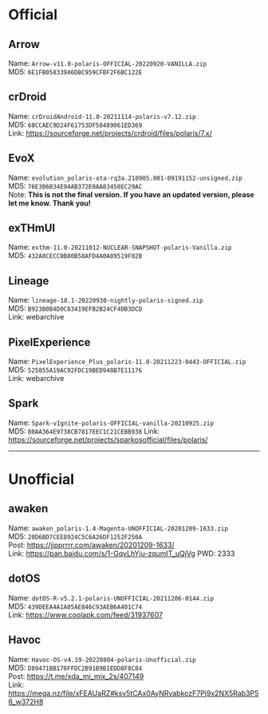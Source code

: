 # Official  

## Arrow  
Name: `Arrow-v11.0-polaris-OFFICIAL-20220920-VANILLA.zip`  
MD5: `6E1FB05833946DBC959CFBF2F6BC122E`  

## crDroid  
Name: `crDroidAndroid-11.0-20211114-polaris-v7.12.zip`  
MD5: `68CCAEC9D24F61753DF58489061ED369`  
Link: https://sourceforge.net/projects/crdroid/files/polaris/7.x/

## EvoX  
Name: `evolution_polaris-ota-rq3a.210905.001-09191152-unsigned.zip`  
MD5: `76E3B6B34E94AB372E0AA83458EC29AC`  
Note: **This is not the final version. If you have an updated version, please let me know. Thank you!**

## exTHmUI  
Name: `exthm-11.0-20211012-NUCLEAR-SNAPSHOT-polaris-Vanilla.zip`  
MD5: `432A8CECC0B80B58AFD4A0A89519F02B`  

## Lineage
Name: `lineage-18.1-20220930-nightly-polaris-signed.zip`  
MD5: `B923B0B4D0C83419EFB2B24CF4DB3DCD`  
Link: webarchive

## PixelExperience  
Name: `PixelExperience_Plus_polaris-11.0-20211223-0443-OFFICIAL.zip`  
MD5: `525855A19AC92FDC19BED948B7E11176`  
Link: webarchive  

## Spark  
Name: `Spark-vIgnite-polaris-OFFICIAL-vanilla-20210925.zip`  
MD5: `80AA364E9738CB7817EEC1C21CEBB938` 
Link: https://sourceforge.net/projects/sparkosofficial/files/polaris/

-----------------------

# Unofficial  

## awaken  
Name: `awaken_polaris-1.4-Magenta-UNOFFICIAL-20201209-1633.zip`  
MD5: `20D6BD7CEE8924C5C6A26DF1252F250A`  
Post: https://jjpprrrr.com/awaken/20201209-1633/  
Link: https://pan.baidu.com/s/1-GqyLhYju-zqumIT_uQjVg PWD: 2333

## dotOS
Name: `dotOS-R-v5.2.1-polaris-UNOFFICIAL-20211206-0144.zip`  
MD5: `439DEEA4A1A05AE846C93AEB6A401C74`  
Link: https://www.coolapk.com/feed/31937607

## Havoc  
Name: `Havoc-OS-v4.19-20220804-polaris-Unofficial.zip`  
MD5: `D89471BB178FFDC2B91B9B1EDD8F8C84`  
Post: https://t.me/xda_mi_mix_2s/407149  
Link: https://mega.nz/file/xFEAUaRZ#ksv5tCAx0AyNRvabkozF7Pj9x2NX5Rab3P56_w372H8
